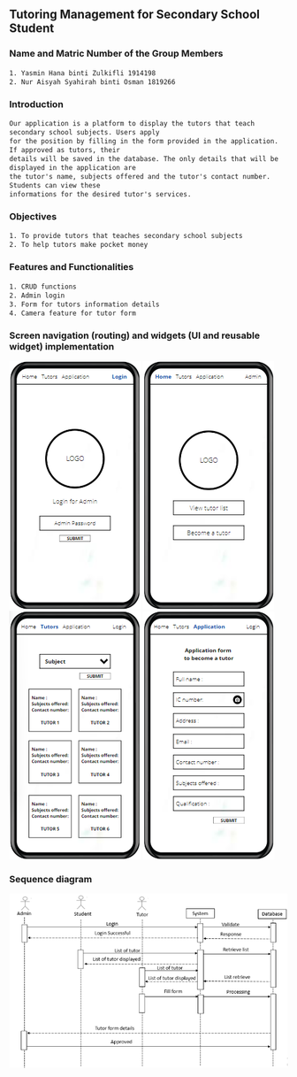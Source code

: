 ## Tutoring Management for Secondary School Student

### Name and Matric Number of the Group Members
    1. Yasmin Hana binti Zulkifli 1914198
    2. Nur Aisyah Syahirah binti Osman 1819266

### Introduction
    Our application is a platform to display the tutors that teach secondary school subjects. Users apply 
    for the position by filling in the form provided in the application. If approved as tutors, their 
    details will be saved in the database. The only details that will be displayed in the application are 
    the tutor's name, subjects offered and the tutor's contact number. Students can view these 
    informations for the desired tutor's services. 

### Objectives
    1. To provide tutors that teaches secondary school subjects
    2. To help tutors make pocket money

### Features and Functionalities
    1. CRUD functions
    2. Admin login
    3. Form for tutors information details
    4. Camera feature for tutor form
    
### Screen navigation (routing) and widgets (UI and reusable widget) implementation
![alt text](wireframe1.png)
![alt text](wireframe2.png)
![alt text](wireframe3.png)
![alt text](wireframe4.png)
	

### Sequence diagram
![alt text](SequenceDiagram.png)
